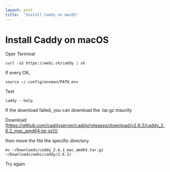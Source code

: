 ```yaml
---
layout: post
title:  "Install Caddy on macOS"
---
```


# Install Caddy on macOS

Oper Terminal

```shell
curl -sS https://webi.sh/caddy | sh
```

If every OK,

```shell
source ~/.config/envman/PATH.env
```

Test
```shell
caddy --help
```


If the download failed, you can download the .tar.gz maunlly

Download [https://github.com/caddyserver/caddy/releases/download/v2.6.2/caddy_2.6.2_mac_amd64.tar.gz]()

then move the file the specific directory

```shell
mv ~/Downloads/caddy_2.6.2_mac_amd64.tar.gz ~/Downloads/webi/caddy/2.6.2/
```

Try again
